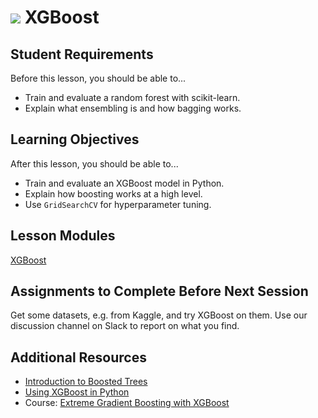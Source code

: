 # ![](https://ga-dash.s3.amazonaws.com/production/assets/logo-9f88ae6c9c3871690e33280fcf557f33.png) XGBoost

## Student Requirements

Before this lesson, you should be able to...

- Train and evaluate a random forest with scikit-learn.
- Explain what ensembling is and how bagging works.

## Learning Objectives

After this lesson, you should be able to...

- Train and evaluate an XGBoost model in Python.
- Explain how boosting works at a high level.
- Use `GridSearchCV` for hyperparameter tuning.

## Lesson Modules

[XGBoost](./modules/xgboost.ipynb)

## Assignments to Complete Before Next Session

Get some datasets, e.g. from Kaggle, and try XGBoost on them. Use our discussion channel on Slack to report on what you find.

## Additional Resources

- [Introduction to Boosted Trees](https://xgboost.readthedocs.io/en/latest/tutorials/model.html)
- [Using XGBoost in Python](https://www.datacamp.com/community/tutorials/xgboost-in-python)
- Course: [Extreme Gradient Boosting with XGBoost](https://www.datacamp.com/courses/extreme-gradient-boosting-with-xgboost?utm_source=adwords_ppc&utm_campaignid=1565261270&utm_adgroupid=67750485028&utm_device=c&utm_keyword=&utm_matchtype=b&utm_network=g&utm_adpostion=1t1&utm_creative=295213501352&utm_targetid=aud-522010995285:dsa-498578053364&utm_loc_interest_ms=&utm_loc_physical_ms=9021462&gclid=Cj0KCQjw5J_mBRDVARIsAGqGLZA3C7JNwMH5LAafMy3Dvk8CINfXKjf2k5k6tV4s8wcujdm15ba4If0aAp-1EALw_wcB)